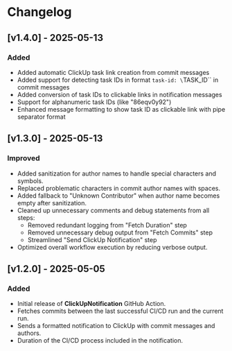 # Changelog

## [v1.4.0] - 2025-05-13

### Added

- Added automatic ClickUp task link creation from commit messages
- Added support for detecting task IDs in format `task-id: \`TASK_ID\`` in commit messages
- Added conversion of task IDs to clickable links in notification messages
- Support for alphanumeric task IDs (like "86eqv0y92")
- Enhanced message formatting to show task ID as clickable link with pipe separator format

## [v1.3.0] - 2025-05-13

### Improved

- Added sanitization for author names to handle special characters and symbols.
- Replaced problematic characters in commit author names with spaces.
- Added fallback to "Unknown Contributor" when author name becomes empty after sanitization.
- Cleaned up unnecessary comments and debug statements from all steps:
  - Removed redundant logging from "Fetch Duration" step
  - Removed unnecessary debug output from "Fetch Commits" step
  - Streamlined "Send ClickUp Notification" step
- Optimized overall workflow execution by reducing verbose output.

## [v1.2.0] - 2025-05-05

### Added

- Initial release of **ClickUpNotification** GitHub Action.
- Fetches commits between the last successful CI/CD run and the current run.
- Sends a formatted notification to ClickUp with commit messages and authors.
- Duration of the CI/CD process included in the notification.
